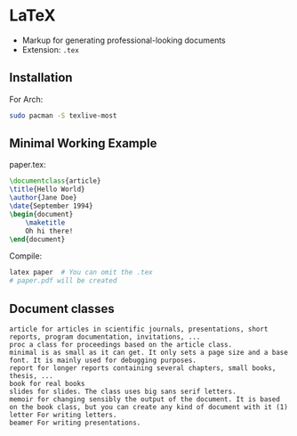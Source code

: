 # LaTeX

- Markup for generating professional-looking documents
- Extension: `.tex`

## Installation

For Arch:

```bash
sudo pacman -S texlive-most
```

## Minimal Working Example

paper.tex:

```tex
\documentclass{article}
\title{Hello World}
\author{Jane Doe}
\date{September 1994}
\begin{document}
    \maketitle
    Oh hi there!
\end{document}
```

Compile:

```bash
latex paper  # You can omit the .tex
# paper.pdf will be created
```

## Document classes

```
article for articles in scientific journals, presentations, short reports, program documentation, invitations, ...
proc a class for proceedings based on the article class.
minimal is as small as it can get. It only sets a page size and a base font. It is mainly used for debugging purposes.
report for longer reports containing several chapters, small books, thesis, ...
book for real books
slides for slides. The class uses big sans serif letters.
memoir for changing sensibly the output of the document. It is based on the book class, but you can create any kind of document with it (1)
letter For writing letters.
beamer For writing presentations.
```


